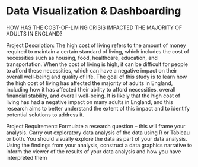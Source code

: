 # Data Visualization & Dashboarding
HOW HAS THE COST-OF-LIVING CRISIS IMPACTED THE MAJORITY OF ADULTS IN ENGLAND?

Project Description:
The high cost of living refers to the amount of money required to maintain a certain standard of living, which includes the cost of necessities such as housing, food, healthcare, education, and transportation. When the cost of living is high, it can be difficult for people to afford these necessities, which can have a negative impact on their overall well-being and quality of life.
The goal of this study is to learn how the high cost of living has affected the majority of adults in England, including how it has affected their ability to afford necessities, overall financial stability, and overall well-being. It is likely that the high cost of living has had a negative impact on many adults in England, and this research aims to better understand the extent of this
impact and to identify potential solutions to address it.

Project Requirement:
Formulate a research question – this will frame your analysis.
Carry out exploratory data analysis of the data using R or Tableau or both. You should visually explore the data as part of your data analysis.
Using the findings from your analysis, construct a data graphics narrative to inform the viewer of the results of your data analysis and how you have interpreted them

